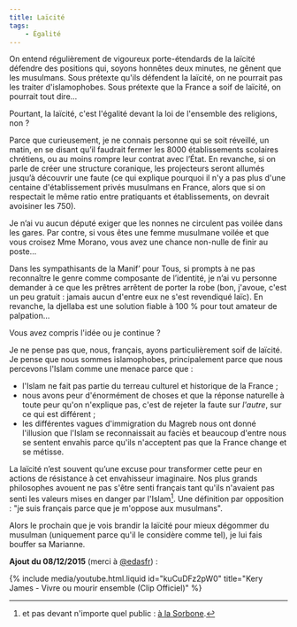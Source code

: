 ```yaml
---
title: Laïcité
tags:
    - Égalité
---
```


On entend régulièrement de vigoureux porte-étendards de la laïcité défendre des
positions qui, soyons honnêtes deux minutes, ne gênent que les musulmans. Sous
prétexte qu'ils défendent la laïcité, on ne pourrait pas les traiter
d'islamophobes. Sous prétexte que la France a soif de laïcité, on pourrait tout
dire…

Pourtant, la laïcité, c'est l'égalité devant la loi de l'ensemble des religions,
non ?

<!-- more -->

Parce que curieusement, je ne connais personne qui se soit réveillé, un matin,
en se disant qu’il faudrait fermer les 8000 établissements scolaires chrétiens,
ou au moins rompre leur contrat avec l’État. En revanche, si on parle de créer
une structure coranique, les projecteurs seront allumés jusqu’à découvrir une
faute (ce qui explique pourquoi il n'y a pas plus d'une centaine d'établissement
privés musulmans en France, alors que si on respectait le même ratio entre
pratiquants et établissements, on devrait avoisiner les 750).

Je n’ai vu aucun député exiger que les nonnes ne circulent pas voilée dans les
gares. Par contre, si vous êtes une femme musulmane voilée et que vous croisez
Mme Morano, vous avez une chance non-nulle de finir au poste…

Dans les sympathisants de la Manif’ pour Tous, si prompts à ne pas reconnaître
le genre comme composante de l’identité, je n’ai vu personne demander à ce que
les prêtres arrêtent de porter la robe (bon, j'avoue, c'est un peu gratuit :
jamais aucun d'entre eux ne s'est revendiqué laïc). En revanche, la djellaba est
une solution fiable à 100 % pour tout amateur de palpation…

Vous avez compris l'idée ou je continue ?

Je ne pense pas que, nous, français, ayons particulièrement soif de laïcité. Je
pense que nous sommes islamophobes, principalement parce que nous percevons
l'Islam comme une menace parce que :

-   l'Islam ne fait pas partie du terreau culturel et historique de la France ;
-   nous avons peur d'énormément de choses et que la réponse naturelle à toute
    peur qu'on n'explique pas, c'est de rejeter la faute sur _l'autre_, sur ce
    qui est différent ;
-   les différentes vagues d'immigration du Magreb nous ont donné l'illusion que
    l'Islam se reconnaissait au faciès et beaucoup d'entre nous se sentent
    envahis parce qu'ils n'acceptent pas que la France change et se métisse.

La laïcité n’est souvent qu’une excuse pour transformer cette peur en actions de
résistance à cet envahisseur imaginaire. Nos plus grands philosophes avouent ne
pas s'être senti français tant qu'ils n'avaient pas senti les valeurs mises en
danger par l'Islam[^1]. Une définition par opposition : "je suis français parce
que je m'oppose aux musulmans".

[^1]:

    et pas devant n'importe quel public :
    [à la Sorbone](http://lmsi.net/Dehors-dehoooooooors).

Alors le prochain que je vois brandir la laïcité pour mieux dégommer du musulman
(uniquement parce qu'il le considère comme tel), je lui fais bouffer sa
Marianne.

**Ajout du 08/12/2015** (merci à
[@edasfr](https://twitter.com/edasfr/status/685561808036474880)) :

{% include media/youtube.html.liquid id="kuCuDFz2pW0" title="Kery James - Vivre ou mourir ensemble (Clip Officiel)" %}
